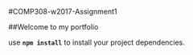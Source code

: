 #COMP308-w2017-Assignment1

##Welcome to my portfolio


use **`npm install`** to install your project dependencies.